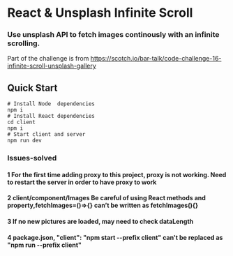 # React & Unsplash Infinite Scroll

### Use unsplash API to fetch images continously with an infinite scrolling.

Part of the challenge is from https://scotch.io/bar-talk/code-challenge-16-infinite-scroll-unsplash-gallery

## Quick Start

```
# Install Node  dependencies
npm i
# Install React dependencies
cd client
npm i
# Start client and server
npm run dev
```

### Issues-solved

#### 1 For the first time adding proxy to this project, proxy is not working. Need to restart the server in order to have proxy to work

#### 2 client/component/Images Be careful of using React methods and property,fetchImages=()=>{} can’t be written as fetchImages(){}

#### 3 If no new pictures are loaded, may need to check dataLength

#### 4 package.json, "client": "npm start --prefix client" can't be replaced as "npm run --prefix client"
